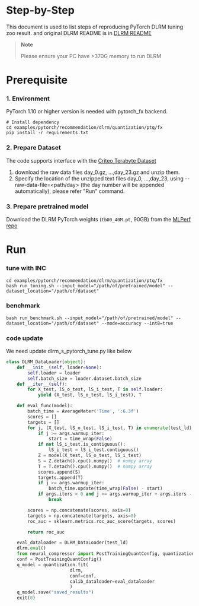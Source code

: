 Step-by-Step
============

This document is used to list steps of reproducing PyTorch DLRM tuning zoo result. and original DLRM README is in [DLRM README](https://github.com/facebookresearch/dlrm/blob/master/README.md)

> **Note**
>
> Please  ensure your PC have >370G memory to run DLRM

# Prerequisite

### 1. Environment

PyTorch 1.10 or higher version is needed with pytorch_fx backend.

  ```shell
  # Install dependency
  cd examples/pytorch/recommendation/dlrm/quantization/ptq/fx
  pip install -r requirements.txt
  ```

### 2. Prepare Dataset

  The code supports interface with the [Criteo Terabyte Dataset](https://labs.criteo.com/2013/12/download-terabyte-click-logs/)

  1. download the raw data files day_0.gz, ...,day_23.gz and unzip them.
  2. Specify the location of the unzipped text files day_0, ...,day_23, using --raw-data-file=<path/day> (the day number will be appended automatically), please refer "Run" command.

### 3. Prepare pretrained model

  Download the DLRM PyTorch weights (`tb00_40M.pt`, 90GB) from the
[MLPerf repo](https://github.com/mlcommons/inference/tree/master/recommendation/dlrm/pytorch#more-information-about-the-model-weights)

# Run
### tune with INC
  ```shell
  cd examples/pytorch/recommendation/dlrm/quantization/ptq/fx
  bash run_tuning.sh --input_model="/path/of/pretrained/model" --dataset_location="/path/of/dataset"
  ```

### benchmark
```shell
bash run_benchmark.sh --input_model="/path/of/pretrained/model" --dataset_location="/path/of/dataset" --mode=accuracy --int8=true
```


### code update

We need update dlrm_s_pytorch_tune.py like below

```python
class DLRM_DataLoader(object):
    def __init__(self, loader=None):
        self.loader = loader
        self.batch_size = loader.dataset.batch_size
    def __iter__(self):
        for X_test, lS_o_test, lS_i_test, T in self.loader:
            yield (X_test, lS_o_test, lS_i_test), T
```

```python
    def eval_func(model):
        batch_time = AverageMeter('Time', ':6.3f')
        scores = []
        targets = []
        for j, (X_test, lS_o_test, lS_i_test, T) in enumerate(test_ld):
            if j >= args.warmup_iter:
                start = time_wrap(False)
            if not lS_i_test.is_contiguous():
                lS_i_test = lS_i_test.contiguous()
            Z = model(X_test, lS_o_test, lS_i_test)
            S = Z.detach().cpu().numpy()  # numpy array
            T = T.detach().cpu().numpy()  # numpy array
            scores.append(S)
            targets.append(T)
            if j >= args.warmup_iter:
                batch_time.update(time_wrap(False) - start)
            if args.iters > 0 and j >= args.warmup_iter + args.iters - 1:
                break

        scores = np.concatenate(scores, axis=0)
        targets = np.concatenate(targets, axis=0)
        roc_auc = sklearn.metrics.roc_auc_score(targets, scores)

        return roc_auc

    eval_dataloader = DLRM_DataLoader(test_ld)
	dlrm.eval()
	from neural_compressor import PostTrainingQuantConfig, quantization
	conf = PostTrainingQuantConfig()
	q_model = quantization.fit(
						dlrm,
						conf=conf,
						calib_dataloader=eval_dataloader
						)
	q_model.save("saved_results")
	exit(0)
```
